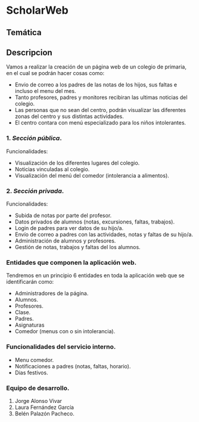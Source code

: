 # ScholarWeb

## Temática

## Descripcion
Vamos a realizar la creación de un página web de un colegio de primaria, en el cual se podrán hacer cosas como: 
 - Envio de correo a los padres de las notas de los hijos, sus faltas e incluso el menu del mes. 
 - Tanto profesores, padres y monitores recibiran las ultimas noticias del colegio. 
 - Las personas que no sean del centro, podrán visualizar las diferentes zonas del centro y sus distintas actividades. 
 - El centro contara con menú especializado para los niños intolerantes. 

### 1. _Sección pública_.

Funcionalidades:
- Visualización de los diferentes lugares del colegio.
- Noticias vinculadas al colegio.
- Visualización del menú del comedor (intolerancia a alimentos).

### 2. _Sección privada_.

Funcionalidades:
- Subida de notas por parte del profesor.
- Datos privados de alumnos (notas, excursiones, faltas, trabajos).
- Login de padres para ver datos de su hijo/a.
- Envío de correo a padres con las actividades, notas y faltas de su hijo/a.
- Administración de alumnos y profesores.
- Gestión de notas, trabajos y faltas del los alumnos.

### **Entidades que componen la aplicación web.**
Tendremos en un principio 6 entidades en toda la aplicación web que se identificarán como: 
- Administradores de la página.
- Alumnos.
- Profesores.
- Clase.
- Padres.
- Asignaturas 
- Comedor (menus con o sin intolerancia). 

### **Funcionalidades del servicio interno.**
- Menu comedor. 
- Notificaciones a padres (notas, faltas, horario).
- Dias festivos.

### **Equipo de desarrollo.**
  1. Jorge Alonso Vivar
  2. Laura Fernández García
  3. Belén Palazón Pacheco.

